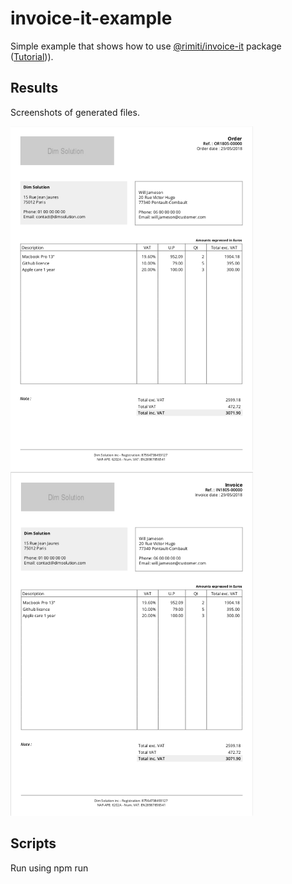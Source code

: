 # invoice-it-example

Simple example that shows how to use [@rimiti/invoice-it](https://github.com/rimiti/invoice-it) package ([Tutorial](https://dimsolution.com/blog/2018-05-29/how-to-easily-generate-order-invoice-pdf-file/))).

## Results

Screenshots of generated files.

<img src="https://github.com/rimiti/invoice-it-example/blob/master/demo/order.png" height="550"> <img src="https://github.com/rimiti/invoice-it-example/blob/master/demo/invoice.png" height="550">

## Scripts

Run using npm run <script> command.

    execute - run example

## License
MIT © [Dimitri DO BAIRRO](https://github.com/rimiti/invoice-it-example/blob/master/LICENSE)

